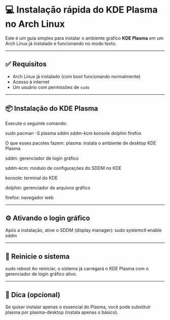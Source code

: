 # 💻 Instalação rápida do KDE Plasma no Arch Linux

Este é um guia simples para instalar o ambiente gráfico **KDE Plasma** em um Arch Linux já instalado e funcionando no modo texto.

---

## ✅ Requisitos

- Arch Linux já instalado (com boot funcionando normalmente)
- Acesso à internet
- Um usuário com permissões de `sudo`

---

## 📦 Instalação do KDE Plasma

Execute o seguinte comando:

sudo pacman -S plasma sddm sddm-kcm konsole dolphin firefox

O que esses pacotes fazem:
plasma: instala o ambiente de desktop KDE Plasma

sddm: gerenciador de login gráfico

sddm-kcm: módulo de configurações do SDDM no KDE

konsole: terminal do KDE

dolphin: gerenciador de arquivos gráfico

firefox: navegador web

---

## ⚙️ Ativando o login gráfico
Após a instalação, ative o SDDM (display manager):
sudo systemctl enable sddm

---

## 🔁 Reinicie o sistema
sudo reboot
Ao reiniciar, o sistema já carregará o KDE Plasma com o gerenciador de login gráfico ativo.

---

## 🧼 Dica (opcional)
Se quiser instalar apenas o essencial do Plasma, você pode substituir plasma por plasma-desktop (instala apenas o básico).

